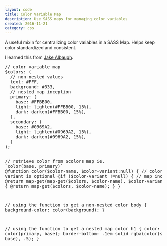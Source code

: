 ```yaml
---
layout: code
title: Color Variable Map
description: Use SASS maps for managing color variables
created: 2016-11-21
category: css
---
```


A useful mixin for centralizing color variables in a SASS Map. Helps keep color standardized and consistent.

I learned this from [Jake Albaugh](http://codepen.io/jakealbaugh/post/using-sass-functions-to-access-complex-variable-maps).


<div class="codepen" data-height="300" data-theme-id="21051" data-default-tab="css,result" data-user="chasebank" data-slug-hash="KbrWdv" data-prefill='{"title":"Masonry with Colcade","tags":[],"stylesheets":[],"scripts":["https://unpkg.com/colcade@0/colcade.js"]}'>
<pre data-lang="scss" data-option-autoprefixer>
// color variable map
$colors: (
  // non-nested values
  text: #FFF,
  background: #333,
  // nested map inception
  primary: (
    base: #FFBB00,
    light: lighten(#FFBB00, 15%),
    dark: darken(#FFBB00, 15%),
  ),
  secondary: (
    base: #0969A2,
    light: lighten(#0969A2, 15%),
    dark: darken(#0969A2, 15%),
  )
);

// retrieve color from $colors map ie. `color(base, primary)`
@function color($color-name, $color-variant:null) {
  // color variant is optional
  @if ($color-variant !=null) {
    // map inception
    @return map-get(map-get($colors, $color-name), $color-variant);
  }
  @else {
    @return map-get($colors, $color-name);
  }
}

// using the function to get a non-nested color
body {
  background-color: color(background);
}

// using the function to get a nested map color
h1 {
  color: color(primary, base);
  border-bottom: .1em solid rgba(color(secondary, base), .5);
}
</pre>
</div>
